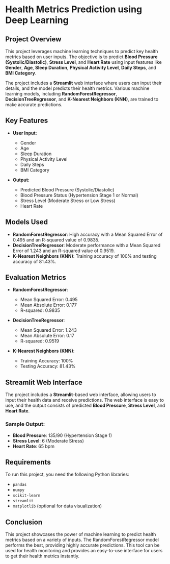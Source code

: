 # Health Metrics Prediction using Deep Learning

## Project Overview

This project leverages machine learning techniques to predict key health metrics based on user inputs. The objective is to predict **Blood Pressure (Systolic/Diastolic)**, **Stress Level**, and **Heart Rate** using input features like **Gender**, **Age**, **Sleep Duration**, **Physical Activity Level**, **Daily Steps**, and **BMI Category**.

The project includes a **Streamlit** web interface where users can input their details, and the model predicts their health metrics. Various machine learning models, including **RandomForestRegressor**, **DecisionTreeRegressor**, and **K-Nearest Neighbors (KNN)**, are trained to make accurate predictions.

## Key Features
- **User Input:**
  - Gender
  - Age
  - Sleep Duration
  - Physical Activity Level
  - Daily Steps
  - BMI Category

- **Output:**
  - Predicted Blood Pressure (Systolic/Diastolic)
  - Blood Pressure Status (Hypertension Stage 1 or Normal)
  - Stress Level (Moderate Stress or Low Stress)
  - Heart Rate

## Models Used
- **RandomForestRegressor**: High accuracy with a Mean Squared Error of 0.495 and an R-squared value of 0.9835.
- **DecisionTreeRegressor**: Moderate performance with a Mean Squared Error of 1.243 and an R-squared value of 0.9519.
- **K-Nearest Neighbors (KNN)**: Training accuracy of 100% and testing accuracy of 81.43%.

## Evaluation Metrics
- **RandomForestRegressor**:
  - Mean Squared Error: 0.495
  - Mean Absolute Error: 0.177
  - R-squared: 0.9835

- **DecisionTreeRegressor**:
  - Mean Squared Error: 1.243
  - Mean Absolute Error: 0.17
  - R-squared: 0.9519

- **K-Nearest Neighbors (KNN)**:
  - Training Accuracy: 100%
  - Testing Accuracy: 81.43%

## Streamlit Web Interface
The project includes a **Streamlit**-based web interface, allowing users to input their health data and receive predictions. The web interface is easy to use, and the output consists of predicted **Blood Pressure**, **Stress Level**, and **Heart Rate**.

### Sample Output:
- **Blood Pressure**: 135/90 (Hypertension Stage 1)
- **Stress Level**: 6 (Moderate Stress)
- **Heart Rate**: 65 bpm

## Requirements
To run this project, you need the following Python libraries:
- `pandas`
- `numpy`
- `scikit-learn`
- `streamlit`
- `matplotlib` (optional for data visualization)

## Conclusion
This project showcases the power of machine learning to predict health metrics based on a variety of inputs. The RandomForestRegressor model performs the best, providing highly accurate predictions. This tool can be used for health monitoring and provides an easy-to-use interface for users to get their health metrics instantly.
